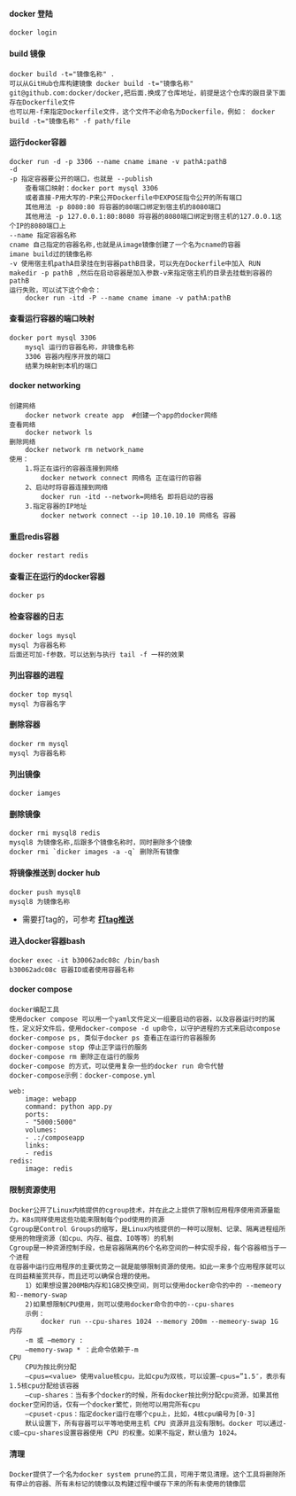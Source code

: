 #### docker 登陆

    docker login

#### build 镜像

    docker build -t="镜像名称" . 
    可以从GitHub仓库构建镜像 docker build -t="镜像名称" git@github.com:docker/docker,把后面.换成了仓库地址，前提是这个仓库的跟目录下面存在Dockerfile文件
    也可以用-f来指定Dockerfile文件，这个文件不必命名为Dockerfile，例如： docker build -t="镜像名称" -f path/file

#### 运行docker容器

    docker run -d -p 3306 --name cname imane -v pathA:pathB 
    -d 
    -p 指定容器要公开的端口，也就是 --publish
        查看端口映射：docker port mysql 3306
        或者直接-P用大写的-P来公开Dockerfile中EXPOSE指令公开的所有端口
        其他用法 -p 8080:80 将容器的80端口绑定到宿主机的8080端口
        其他用法 -p 127.0.0.1:80:8080 将容器的8080端口绑定到宿主机的127.0.0.1这个IP的8080端口上
    --name 指定容器名称
    cname 自己指定的容器名称,也就是从image镜像创建了一个名为cname的容器
    imane build过的镜像名称
    -v 使用宿主机pathA目录挂在到容器pathB目录，可以先在Dockerfile中加入 RUN makedir -p pathB ,然后在启动容器是加入参数-v来指定宿主机的目录去挂载到容器的pathB
    运行失败，可以试下这个命令：
        docker run -itd -P --name cname imane -v pathA:pathB 

#### 查看运行容器的端口映射

    docker port mysql 3306
        mysql 运行的容器名称，非镜像名称
        3306 容器内程序开放的端口
        结果为映射到本机的端口

#### docker networking

    创建网络
        docker network create app  #创建一个app的docker网络
    查看网络
        docker network ls
    删除网络
        docker network rm network_name
    使用：
        1.将正在运行的容器连接到网络
            docker network connect 网络名 正在运行的容器
        2、启动时将容器连接到网络
            docker run -itd --network=网络名 即将启动的容器
        3.指定容器的IP地址
            docker network connect --ip 10.10.10.10 网络名 容器

#### 重启redis容器

    docker restart redis

#### 查看正在运行的docker容器

    docker ps

#### 检查容器的日志

    docker logs mysql 
    mysql 为容器名称
    后面还可加-f参数，可以达到与执行 tail -f 一样的效果

#### 列出容器的进程

    docker top mysql
    mysql 为容器名字

#### 删除容器

    docker rm mysql 
    mysql 为容器名称

#### 列出镜像

    docker iamges

#### 删除镜像

    docker rmi mysql8 redis
    mysql8 为镜像名称,后跟多个镜像名称时，同时删除多个镜像
    docker rmi `dicker images -a -q` 删除所有镜像

#### 将镜像推送到 docker hub

    docker push mysql8
    mysql8 为镜像名称

- 需要打tag的，可参考 [**打tag推送**](./docker-image.md)

#### 进入docker容器bash

    docker exec -it b30062adc08c /bin/bash
    b30062adc08c 容器ID或者使用容器名称

#### docker compose

    docker编配工具
    使用docker compose 可以用一个yaml文件定义一组要启动的容器，以及容器运行时的属性，定义好文件后，使用docker-compose -d up命令，以守护进程的方式来启动compose
    docker-compose ps, 类似于docker ps 查看正在运行的容器服务
    docker-compose stop 停止正字运行的服务
    docker-compose rm 删除正在运行的服务
    docker-compose 的方式，可以使用复杂一些的docker run 命令代替
    docker-compose示例：docker-compose.yml

```
web:
    image: webapp
    command: python app.py
    ports:
    - "5000:5000"
    volumes:
    - .:/composeapp
    links:
    - redis
redis:
    image: redis

```

#### 限制资源使用

    Docker公开了Linux内核提供的cgroup技术，并在此之上提供了限制应用程序使用资源量能力。K8s同样使用这些功能来限制每个pod使用的资源
    Cgroup是Control Groups的缩写，是Linux内核提供的一种可以限制、记录、隔离进程组所使用的物理资源（如cpu、内存、磁盘、IO等等）的机制
    Cgroup是一种资源控制手段，也是容器隔离的6个名称空间的一种实现手段，每个容器相当于一个进程    
    在容器中运行应用程序的主要优势之一就是能够限制资源的使用。如此一来多个应用程序就可以在同益精鉴赏共存，而且还可以确保合理的使用。
        1）如果想设置200MB内存和1GB交换空间，则可以使用docker命令的中的 --memeory和--memory-swap 
        2)如果想限制CPU使用，则可以使用docker命令的中的--cpu-shares
        示例：
            docker run --cpu-shares 1024 --memory 200m --memeory-swap 1G
    内存
        -m 或 –memory :
        –memory-swap * ：此命令依赖于-m
    CPU
        CPU为按比例分配
        –cpus=<value> 使用value核cpu，比如cpu为双核，可以设置–cpus=”1.5″，表示有1.5核cpu分配给该容器
        –cup-shares：当有多个docker的时候，所有docker按比例分配cpu资源，如果其他docker空闲的话，仅有一个docker繁忙，则他可以用完所有cpu
        –cpuset-cpus：指定docker运行在哪个cpu上，比如，4核cpu编号为[0-3]
        默认设置下，所有容器可以平等地使用主机 CPU 资源并且没有限制。docker 可以通过-c或–cpu-shares设置容器使用 CPU 的权重。如果不指定，默认值为 1024。

#### 清理

    Docker提供了一个名为docker system prune的工具，可用于常见清理。这个工具将删除所有停止的容器、所有未标记的镜像以及构建过程中缓存下来的所有未使用的镜像层

